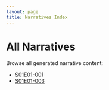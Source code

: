```yaml
---
layout: page
title: Narratives Index
---
```


# All Narratives

Browse all generated narrative content:

- [S01E01-001](S01E01-001.html)
- [S01E01-003](S01E01-003.html)